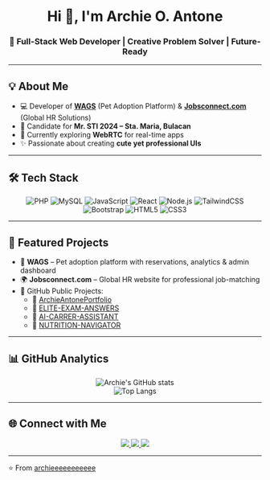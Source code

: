 <h1 align="center">Hi 👋, I'm Archie O. Antone</h1>
<h3 align="center">🚀 Full-Stack Web Developer | Creative Problem Solver | Future-Ready</h3>

---

## 💡 About Me  
- 💻 Developer of **[WAGS](#)** (Pet Adoption Platform) & **[Jobsconnect.com](#)** (Global HR Solutions)  
- 🎤 Candidate for **Mr. STI 2024 – Sta. Maria, Bulacan**  
- 🌱 Currently exploring **WebRTC** for real-time apps  
- ✨ Passionate about creating **cute yet professional UIs**  

---

## 🛠️ Tech Stack  

<div align="center">
  
![PHP](https://img.shields.io/badge/PHP-777BB4?style=for-the-badge&logo=php&logoColor=white)
![MySQL](https://img.shields.io/badge/MySQL-005C84?style=for-the-badge&logo=mysql&logoColor=white)
![JavaScript](https://img.shields.io/badge/JavaScript-323330?style=for-the-badge&logo=javascript&logoColor=F7DF1E)
![React](https://img.shields.io/badge/React-20232A?style=for-the-badge&logo=react&logoColor=61DAFB)
![Node.js](https://img.shields.io/badge/Node.js-43853D?style=for-the-badge&logo=node.js&logoColor=white)
![TailwindCSS](https://img.shields.io/badge/Tailwind_CSS-38B2AC?style=for-the-badge&logo=tailwind-css&logoColor=white)
![Bootstrap](https://img.shields.io/badge/Bootstrap-563D7C?style=for-the-badge&logo=bootstrap&logoColor=white)
![HTML5](https://img.shields.io/badge/HTML5-E34F26?style=for-the-badge&logo=html5&logoColor=white)
![CSS3](https://img.shields.io/badge/CSS3-1572B6?style=for-the-badge&logo=css3&logoColor=white)

</div>

---

## 📌 Featured Projects  

- 🐾 **WAGS** – Pet adoption platform with reservations, analytics & admin dashboard  
- 🌍 **Jobsconnect.com** – Global HR website for professional job-matching  
- 📂 GitHub Public Projects:  
  - 🎨 [ArchieAntonePortfolio](https://github.com/archieeeeeeeeeee/ArchieAntonePortfolio)  
  - 📘 [ELITE-EXAM-ANSWERS](https://github.com/archieeeeeeeeeee/ELITE-EXAM-ANSWERS)  
  - 🤖 [AI-CARRER-ASSISTANT](https://github.com/archieeeeeeeeeee/AI-CARRER-ASSISTANT)  
  - 🍎 [NUTRITION-NAVIGATOR](https://github.com/archieeeeeeeeeee/NUTRITION-NAVIGATOR)  

---

## 📊 GitHub Analytics  

<div align="center">

![Archie's GitHub stats](https://github-readme-stats.vercel.app/api?username=archieeeeeeeeeee&show_icons=true&theme=tokyonight)  
![Top Langs](https://github-readme-stats.vercel.app/api/top-langs/?username=archieeeeeeeeeee&layout=compact&theme=tokyonight)  

</div>

---

## 🌐 Connect with Me  

<p align="center">
  <a href="https://github.com/archieeeeeeeeeee">
    <img src="https://img.shields.io/badge/GitHub-100000?style=for-the-badge&logo=github&logoColor=white"/>
  </a>
  <a href="www.linkedin.com/in/archie-antone-124a20345">
    <img src="https://img.shields.io/badge/LinkedIn-0A66C2?style=for-the-badge&logo=linkedin&logoColor=white"/>
  </a>
  <a href="mailto:archieantone123@gmail.com">
    <img src="https://img.shields.io/badge/Email-D14836?style=for-the-badge&logo=gmail&logoColor=white"/>
  </a>
</p>

---

⭐️ From [archieeeeeeeeeee](https://github.com/archieeeeeeeeeee)
